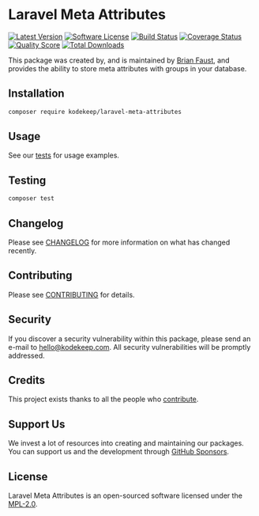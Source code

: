# Laravel Meta Attributes

[![Latest Version](https://badgen.net/packagist/v/kodekeep/laravel-meta-attributes)](https://packagist.org/packages/kodekeep/laravel-meta-attributes)
[![Software License](https://badgen.net/packagist/license/kodekeep/laravel-meta-attributes)](https://packagist.org/packages/kodekeep/laravel-meta-attributes)
[![Build Status](https://img.shields.io/github/workflow/status/kodekeep/laravel-meta-attributes/run-tests?label=tests)](https://github.com/kodekeep/laravel-meta-attributes/actions?query=workflow%3Arun-tests+branch%3Amaster)
[![Coverage Status](https://badgen.net/codeclimate/coverage/kodekeep/laravel-meta-attributes)](https://codeclimate.com/github/kodekeep/laravel-meta-attributes)
[![Quality Score](https://badgen.net/codeclimate/maintainability/kodekeep/laravel-meta-attributes)](https://codeclimate.com/github/kodekeep/laravel-meta-attributes)
[![Total Downloads](https://badgen.net/packagist/dt/kodekeep/laravel-meta-attributes)](https://packagist.org/packages/kodekeep/laravel-meta-attributes)

This package was created by, and is maintained by [Brian Faust](https://github.com/faustbrian), and provides the ability to store meta attributes with groups in your database.

## Installation

```bash
composer require kodekeep/laravel-meta-attributes
```

## Usage

See our [tests](https://github.com/kodekeep/laravel-meta-attributes/tree/master/tests) for usage examples.

## Testing

``` bash
composer test
```

## Changelog

Please see [CHANGELOG](CHANGELOG.md) for more information on what has changed recently.

## Contributing

Please see [CONTRIBUTING](CONTRIBUTING.md) for details.

## Security

If you discover a security vulnerability within this package, please send an e-mail to hello@kodekeep.com. All security vulnerabilities will be promptly addressed.

## Credits

This project exists thanks to all the people who [contribute](../../contributors).

## Support Us

We invest a lot of resources into creating and maintaining our packages. You can support us and the development through [GitHub Sponsors](https://github.com/sponsors/faustbrian).

## License

Laravel Meta Attributes is an open-sourced software licensed under the [MPL-2.0](LICENSE.md).
